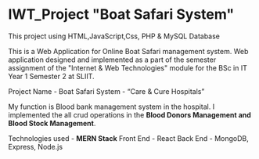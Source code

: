 # IWT_Project "Boat Safari System"
This project using HTML,JavaScript,Css, PHP &amp; MySQL Database

This is a Web Application for Online Boat Safari management system.
Web application designed and implemented as a part of the semester assignment of the "Internet & Web Technologies" module for the BSc in IT Year 1 Semester 2 at SLIIT.

Project Name - Boat Safari System - “Care & Cure Hospitals” 

My function is Blood bank management system in the hospital. I implemented the all crud operations in the <b>Blood Donors Management and Blood Stock Management</b>.

Technologies used - <b>MERN Stack</b>
   Front End - React 
   Back End - MongoDB, Express, Node.js
